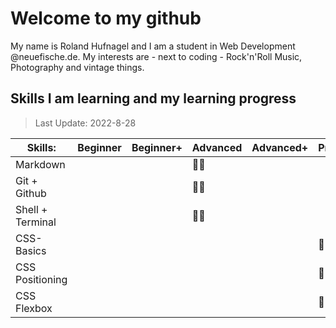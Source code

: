 # Welcome to my github 
My name is Roland Hufnagel and I am a student in Web Development @neuefische.de. My interests are - next to coding - Rock'n'Roll Music, Photography and vintage things.

## Skills I am learning and my learning progress



> Last Update: 2022-8-28 

| Skills: | Beginner | Beginner+ | Advanced | Advanced+ | Professional |
| --- | --- | --- | --- | --- | --- |
| Markdown |  |  | :man_student: | | |
| Git + Github |  |  | :man_student: |  |  |
| Shell + Terminal |  |  | :man_student: |  |  |
| CSS-Basics |  |  |  |  | :man_student: |
| CSS Positioning |  |  |  |  | :man_student: |
| CSS Flexbox |  |  |  |  | :man_student: |

